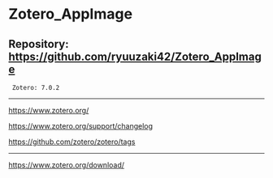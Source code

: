 # Zotero_AppImage

## Repository: https://github.com/ryuuzaki42/Zotero_AppImage
     Zotero: 7.0.2

---

https://www.zotero.org/

https://www.zotero.org/support/changelog

https://github.com/zotero/zotero/tags

---

https://www.zotero.org/download/
